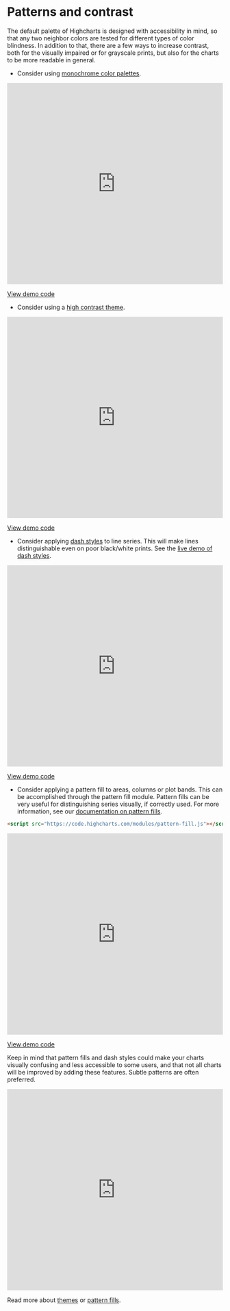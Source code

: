 Patterns and contrast
===

The default palette of Highcharts is designed with accessibility in mind, so that any two neighbor colors are tested for different types of color blindness. In addition to that, there are a few ways to increase contrast, both for the visually impaired or for grayscale prints, but also for the charts to be more readable in general.

*   Consider using [monochrome color palettes](https://www.highcharts.com/demo/pie-monochrome).
  <iframe style="width: 100%; height: 470px; border: none;" src=https://www.highcharts.com/samples/embed/highcharts/demo/pie-monochrome allow="fullscreen"></iframe>

  [View demo code](https://jsfiddle.net/gh/get/library/pure/highcharts/highcharts/tree/master/samples/highcharts/demo/pie-monochrome)

*   Consider using a [high contrast theme](https://www.highcharts.com/docs/chart-design-and-style/themes).
<iframe style="width: 100%; height: 470px; border: none;" src=https://www.highcharts.com/samples/embed/highcharts/accessibility/accessible-switch-theme-one allow="fullscreen"></iframe>

[View demo code](https://jsfiddle.net/gh/get/library/pure/highcharts/highcharts/tree/master/samples/highcharts/accessibility/accessible-switch-theme-one)

*   Consider applying [dash styles](https://api.highcharts.com/highcharts/plotOptions.line.dashStyle) to line series. This will make lines distinguishable even on poor black/white prints. See the [live demo of dash styles](https://jsfiddle.net/gh/get/library/pure/highcharts/highcharts/tree/master/samples/highcharts/plotoptions/series-dashstyle/).
  <iframe style="width: 100%; height: 470px; border: none;" src=https://www.highcharts.com/samples/embed/highcharts/plotoptions/series-dashstyle allow="fullscreen"></iframe>

[View demo code](https://jsfiddle.net/gh/get/library/pure/highcharts/highcharts/tree/master/samples/highcharts/plotoptions/series-dashstyle)

*   Consider applying a pattern fill to areas, columns or plot bands. This can be accomplished through the pattern fill module. Pattern fills can be very useful for distinguishing series visually, if correctly used. For more information, see our [documentation on pattern fills](https://www.highcharts.com/docs/chart-design-and-style/pattern-fills).

```html
<script src="https://code.highcharts.com/modules/pattern-fill.js"></script>
```
  <iframe style="width: 100%; height: 470px; border: none;" src=https://www.highcharts.com/samples/embed/highcharts/series/pattern-fill-pie allow="fullscreen"></iframe>

  [View demo code](https://jsfiddle.net/gh/get/library/pure/highcharts/highcharts/tree/master/samples/highcharts/series/pattern-fill-pie)



Keep in mind that pattern fills and dash styles could make your charts visually confusing and less accessible to some users, and that not all charts will be improved by adding these features. Subtle patterns are often preferred.

<iframe style="width: 100%; height: 470px; border: none;" src=https://www.highcharts.com/samples/embed/highcharts/accessibility/accessible-pattern-fills/ allow="fullscreen"></iframe>

Read more about [themes](https://www.highcharts.com/docs/chart-design-and-style/themes) or [pattern fills](https://www.highcharts.com/docs/chart-design-and-style/pattern-fills).
